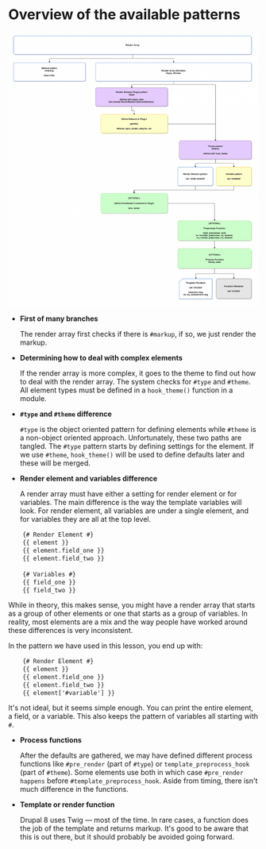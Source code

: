 <!--
{
"name" : "drupal-8-patterns-overview",
"version" : "0.0.1",
"title" : "Lesson 9.5 - Patterns overview",
"description" : "Patterns overview",
"freshnessDate" : 2015-12-11,
"homepage" : "https://docs.acquia.com/articles/drupal-8-patterns-overview",
"canonicalSource" : "https://docs.acquia.com/articles/drupal-8-patterns-overview",
"license" : "CC BY-SA"
}
-->

<!-- @section -->

# Overview of the available patterns

[![D8RenderArrayEntireMap.png](https://raw.githubusercontent.com/outlearn-content/acquia/master/assets/D8RenderArrayEntireMap.png)](https://raw.githubusercontent.com/outlearn-content/acquia/master/assets/D8RenderArrayEntireMap.png)

*   **First of many branches**

    The render array first checks if there is `#markup`, if so, we just render the markup.

*   **Determining how to deal with complex elements**

    If the render array is more complex, it goes to the theme to find out how to deal with the render array. The system checks for `#type` and `#theme`. All element types must be defined in a `hook_theme()` function in a module.

*   **`#type` and `#theme` difference**

    `#type` is the object oriented pattern for defining elements while `#theme` is a non-object oriented approach. Unfortunately, these two paths are tangled. The `#type` pattern starts by defining settings for the element. If we use `#theme`, `hook_theme()` will be used to define defaults later and these will be merged.

*   **Render element and variables difference**

    A render array must have either a setting for render element or for variables. The main difference is the way the template variables will look. For render element, all variables are under a single element, and for variables they are all at the top level.

```
    {# Render Element #}
    {{ element }}
    {{ element.field_one }}
    {{ element.field_two }}

    {# Variables #}
    {{ field_one }}
    {{ field_two }}
```

While in theory, this makes sense, you might have a render array that starts as a group of other elements or one that starts as a group of variables. In reality, most elements are a mix and the way people have worked around these differences is very inconsistent.

In the pattern we have used in this lesson, you end up with:

```
    {# Render Element #}
    {{ element }}
    {{ element.field_one }}
    {{ element.field_two }}
    {{ element['#variable'] }}
```

It's not ideal, but it seems simple enough. You can print the entire element, a field, or a variable. This also keeps the pattern of variables all starting with `#`.

*   **Process functions**

    After the defaults are gathered, we may have defined different process functions like `#pre_render` (part of `#type`) or `template_preprocess_hook` (part of `#theme`). Some elements use both in which case `#pre_render happens` before `#template_preprocess_hook`. Aside from timing, there isn't much difference in the functions.

*   **Template or render function**

    Drupal 8 uses Twig — most of the time. In rare cases, a function does the job of the template and returns markup. It's good to be aware that this is out there, but it should probably be avoided going forward.
